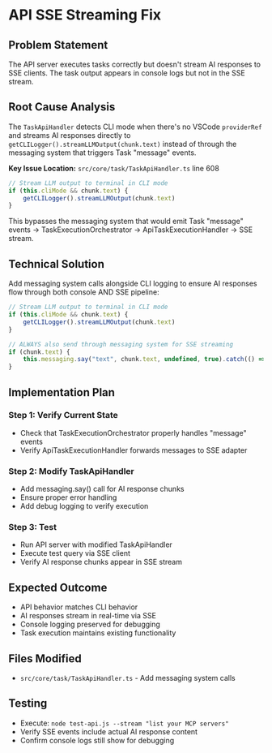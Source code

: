# API SSE Streaming Fix

## Problem Statement

The API server executes tasks correctly but doesn't stream AI responses to SSE clients. The task output appears in console logs but not in the SSE stream.

## Root Cause Analysis

The `TaskApiHandler` detects CLI mode when there's no VSCode `providerRef` and streams AI responses directly to `getCLILogger().streamLLMOutput(chunk.text)` instead of through the messaging system that triggers Task "message" events.

**Key Issue Location:** `src/core/task/TaskApiHandler.ts` line 608

```typescript
// Stream LLM output to terminal in CLI mode
if (this.cliMode && chunk.text) {
	getCLILogger().streamLLMOutput(chunk.text)
}
```

This bypasses the messaging system that would emit Task "message" events → TaskExecutionOrchestrator → ApiTaskExecutionHandler → SSE stream.

## Technical Solution

Add messaging system calls alongside CLI logging to ensure AI responses flow through both console AND SSE pipeline:

```typescript
// Stream LLM output to terminal in CLI mode
if (this.cliMode && chunk.text) {
	getCLILogger().streamLLMOutput(chunk.text)
}

// ALWAYS also send through messaging system for SSE streaming
if (chunk.text) {
	this.messaging.say("text", chunk.text, undefined, true).catch(() => {})
}
```

## Implementation Plan

### Step 1: Verify Current State

- Check that TaskExecutionOrchestrator properly handles "message" events
- Verify ApiTaskExecutionHandler forwards messages to SSE adapter

### Step 2: Modify TaskApiHandler

- Add messaging.say() call for AI response chunks
- Ensure proper error handling
- Add debug logging to verify execution

### Step 3: Test

- Run API server with modified TaskApiHandler
- Execute test query via SSE client
- Verify AI response chunks appear in SSE stream

## Expected Outcome

- API behavior matches CLI behavior
- AI responses stream in real-time via SSE
- Console logging preserved for debugging
- Task execution maintains existing functionality

## Files Modified

- `src/core/task/TaskApiHandler.ts` - Add messaging system calls

## Testing

- Execute: `node test-api.js --stream "list your MCP servers"`
- Verify SSE events include actual AI response content
- Confirm console logs still show for debugging
